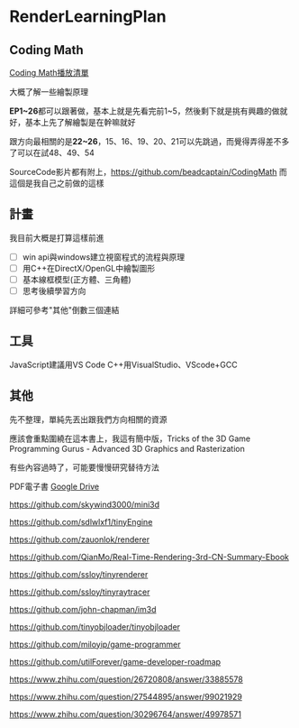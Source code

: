 # RenderLearningPlan

## Coding Math

[Coding Math播放清單](https://www.youtube.com/playlist?list=PL7wAPgl1JVvUEb0dIygHzO4698tmcwLk9)

大概了解一些繪製原理

**EP1~26**都可以跟著做，基本上就是先看完前1~5，然後剩下就是挑有興趣的做就好，基本上先了解繪製是在幹嘛就好

跟方向最相關的是**22~26**，15、16、19、20、21可以先跳過，而覺得弄得差不多了可以在試48、49、54

SourceCode影片都有附上，https://github.com/beadcaptain/CodingMath 而這個是我自己之前做的這樣


## 計畫

我目前大概是打算這樣前進

- [ ] win api與windows建立視窗程式的流程與原理
- [ ] 用C++在DirectX/OpenGL中繪製圖形
- [ ] 基本線框模型(正方體、三角體)
- [ ] 思考後續學習方向

詳細可參考"其他"倒數三個連結



## 工具

JavaScript建議用VS Code
C++用VisualStudio、VScode+GCC


## 其他

先不整理，單純先丟出跟我們方向相關的資源

應該會重點圍繞在這本書上，我這有簡中版，Tricks of the 3D Game Programming Gurus - Advanced 3D Graphics and Rasterization

有些內容過時了，可能要慢慢研究替待方法


PDF電子書 [Google Drive](https://drive.google.com/drive/folders/1YCooGN86mw_TNKmTB8LpJHbhuswdmCQk?usp=sharing)

https://github.com/skywind3000/mini3d

https://github.com/sdlwlxf1/tinyEngine

https://github.com/zauonlok/renderer


https://github.com/QianMo/Real-Time-Rendering-3rd-CN-Summary-Ebook

https://github.com/ssloy/tinyrenderer

https://github.com/ssloy/tinyraytracer

https://github.com/john-chapman/im3d

https://github.com/tinyobjloader/tinyobjloader


https://github.com/miloyip/game-programmer 

https://github.com/utilForever/game-developer-roadmap 


https://www.zhihu.com/question/26720808/answer/33885578 

https://www.zhihu.com/question/27544895/answer/99021929

https://www.zhihu.com/question/30296764/answer/49978571

